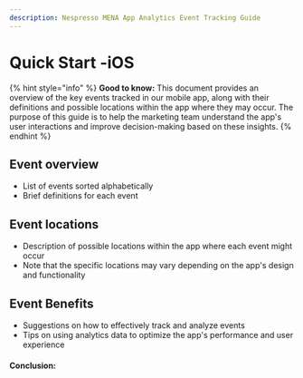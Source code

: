 ```yaml
---
description: Nespresso MENA App Analytics Event Tracking Guide
---
```


# Quick Start -iOS



{% hint style="info" %}
**Good to know:** This document provides an overview of the key events tracked in our mobile app, along with their definitions and possible locations within the app where they may occur. The purpose of this guide is to help the marketing team understand the app's user interactions and improve decision-making based on these insights.
{% endhint %}

## Event overview

* List of events sorted alphabetically
* Brief definitions for each event

## Event locations

* Description of possible locations within the app where each event might occur
* Note that the specific locations may vary depending on the app's design and functionality

## Event Benefits

* Suggestions on how to effectively track and analyze events
* Tips on using analytics data to optimize the app's performance and user experience



#### Conclusion:



